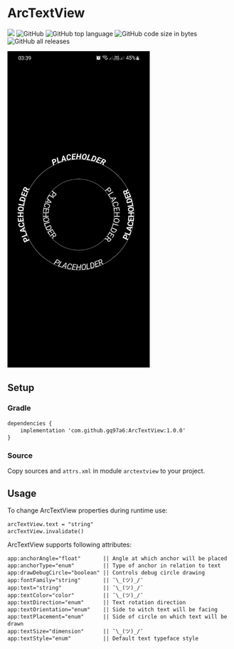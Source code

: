 # ArcTextView
[![](https://jitpack.io/v/gq97a6/arc_textview.svg)](https://jitpack.io/#gq97a6/arc_textview)
![GitHub](https://img.shields.io/github/license/gq97a6/arc_textview)
![GitHub top language](https://img.shields.io/github/languages/top/gq97a6/arc_textview)
![GitHub code size in bytes](https://img.shields.io/github/languages/code-size/gq97a6/arc_textview)
![GitHub all releases](https://img.shields.io/github/downloads/gq97a6/arc_textview/total)

<img src="/README_SCREENSHOOT.jpg" alt="ArcTextView Screenshot" width="320" height="auto">

## Setup

### Gradle

``` Gradle
dependencies {
    implementation 'com.github.gq97a6:ArcTextView:1.0.0'
}
```

### Source

Copy sources and `attrs.xml` in module `arctextview` to your project.

## Usage

To change ArcTextView properties during runtime use:
```
arcTextView.text = "string"
arcTextView.invalidate()
```

ArcTextView supports following attributes:
```
app:anchorAngle="float"       || Angle at which anchor will be placed
app:anchorType="enum"         || Type of anchor in relation to text
app:drawDebugCircle="boolean" || Controls debug circle drawing
app:fontFamily="string"       || ¯\_(ツ)_/¯
app:text="string"             || ¯\_(ツ)_/¯
app:textColor="color"         || ¯\_(ツ)_/¯
app:textDirection="enum"      || Text rotation direction
app:textOrientation="enum"    || Side to witch text will be facing
app:textPlacement="enum"      || Side of circle on which text will be drawn
app:textSize="dimension"      || ¯\_(ツ)_/¯
app:textStyle="enum"          || Default text typeface style
```
